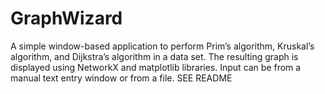 # GraphWizard
A simple window-based application to perform Prim’s algorithm, Kruskal’s algorithm,  and Dijkstra’s algorithm in a data set.  The resulting graph is displayed using NetworkX and matplotlib libraries. Input can be from a manual text entry window or from a file. SEE README
